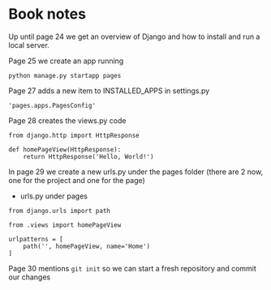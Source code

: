 # Book notes

Up until page 24 we get an overview of Django and how to install and run a local server.

Page 25 we create an app running

`python manage.py startapp pages`

Page 27 adds a new item to INSTALLED_APPS in settings.py

`'pages.apps.PagesConfig'`

Page 28 creates the views.py code

```
from django.http import HttpResponse

def homePageView(HttpResponse):
    return HttpResponse('Hello, World!')
```

In page 29 we create a new urls.py under the pages folder (there are 2 now, one for the project and one for the page)

- urls.py under pages

```
from django.urls import path

from .views import homePageView

urlpatterns = [
    path('', homePageView, name='Home')
]
```

Page 30 mentions `git init` so we can start a fresh repository and commit our changes


